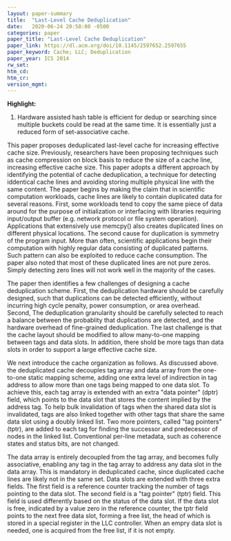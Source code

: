 ```yaml
---
layout: paper-summary
title:  "Last-Level Cache Deduplication"
date:   2020-06-24 20:58:00 -0500
categories: paper
paper_title: "Last-Level Cache Deduplication"
paper_link: https://dl.acm.org/doi/10.1145/2597652.2597655
paper_keyword: Cache; LLC; Deduplication
paper_year: ICS 2014
rw_set:
htm_cd:
htm_cr:
version_mgmt:
---
```


**Highlight:**

1. Hardware assisted hash table is efficient for dedup or searching since multiple buckets could be read at the same time.
   It is essentially just a reduced form of set-associative cache.

This paper proposes deduplicated last-level cache for increasing effective cache size. Previously, researchers have been 
proposing techniques such as cache compression on block basis to reduce the size of a cache line, increasing effective
cache size. This paper adopts a different approach by identifying the potential of cache deduplication, a technique for
detecting iddentical cache lines and avoiding storing multiple physical line with the same content.
The paper begins by making the claim that in scientific computation workloads, cache lines are likely to contain duplicated
data for several reasons. First, some workloads tend to copy the same piece of data around for the purpose of initialization
or interfacing with libraries requiring input/output buffer (e.g. network protocol or file system operation).
Applications that extensively use memcpy() also creates duplicated lines on different physical locations.
The second cause for duplication is symmetry of the program input. More than often, scientific applications begin their
computation with highly regular data consisting of duplicated patterns. Such pattern can also be exploited to reduce 
cache consumption.
The paper also noted that most of these duplicated lines are not pure zeros. Simply detecting zero lines will not work
well in the majority of the cases.

The paper then identifies a few challenges of designing a cache deduplication scheme. First, the deduplication hardware 
should be carefully designed, such that duplications can be detected efficiently, without incurring high cycle penalty, 
power consumption, or area overhead. Second, The deduplication granularity should be carefully selected to reach a balance
between the probablity that duplications are detected, and the hardware overhead of fine-grained deduplication.
The last challenge is that the cache layout should be modified to allow many-to-one mapping between tags and data slots.
In addition, there shold be more tags than data slots in order to support a large effective cache size.

We next introduce the cache organization as follows. As discussed above. the deduplicated cache decouples tag array
and data array from the one-to-one static mapping scheme, adding one extra level of indirection in tag address to
allow more than one tags being mapped to one data slot. To achieve this, each tag array is extended with an extra 
"data pointer" (dptr) field, which points to the data slot that stores the content implied by the address tag.
To help bulk invalidation of tags when the shared data slot is invalidated, tags are also linked together with other 
tags that share the same data slot using a doubly linked list. Two more pointers, called "tag pointers" (tptr), are 
added to each tag for finding the successor and predecessor of nodes in the linked list. 
Conventional per-line metadata, such as coherence states and status bits, are not changed.

The data array is entirely decoupled from the tag array, and becomes fully associative, enabling any tag in the tag array 
to address any data slot in the data array. This is mandatory in deduplicated cache, since duplicated cache lines are likely
not in the same set. Data slots are extended with three extra fields. The first field is a reference counter tracking the
number of tags pointing to the data slot. 
The second field is a "tag pointer" (tptr) field. This field is used differently based on the status of the data slot. 
If the data slot is free, indicated by a value zero in the reference counter, the tptr field points to the next free data
slot, forming a free list, the head of which is stored in a special register in the LLC controller. When an empry data 
slot is needed, one is acquired from the free list, if it is not empty. 
